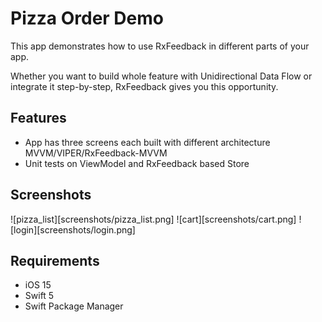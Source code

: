 # Pizza Order Demo

This app demonstrates how to use RxFeedback in different parts of your app.

Whether you want to build whole feature with Unidirectional Data Flow or integrate it step-by-step, RxFeedback gives you this opportunity.

## Features
* App has three screens each built with different architecture MVVM/VIPER/RxFeedback-MVVM
* Unit tests on ViewModel and RxFeedback based Store

## Screenshots
![pizza_list][screenshots/pizza_list.png]
![cart][screenshots/cart.png]
![login][screenshots/login.png]

## Requirements

* iOS 15
* Swift 5
* Swift Package Manager
